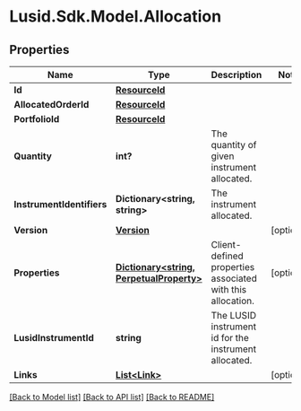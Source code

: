 
# Lusid.Sdk.Model.Allocation

## Properties

Name | Type | Description | Notes
------------ | ------------- | ------------- | -------------
**Id** | [**ResourceId**](ResourceId.md) |  | 
**AllocatedOrderId** | [**ResourceId**](ResourceId.md) |  | 
**PortfolioId** | [**ResourceId**](ResourceId.md) |  | 
**Quantity** | **int?** | The quantity of given instrument allocated. | 
**InstrumentIdentifiers** | **Dictionary&lt;string, string&gt;** | The instrument allocated. | 
**Version** | [**Version**](Version.md) |  | [optional] 
**Properties** | [**Dictionary&lt;string, PerpetualProperty&gt;**](PerpetualProperty.md) | Client-defined properties associated with this allocation. | [optional] 
**LusidInstrumentId** | **string** | The LUSID instrument id for the instrument allocated. | 
**Links** | [**List&lt;Link&gt;**](Link.md) |  | [optional] 

[[Back to Model list]](../README.md#documentation-for-models)
[[Back to API list]](../README.md#documentation-for-api-endpoints)
[[Back to README]](../README.md)

